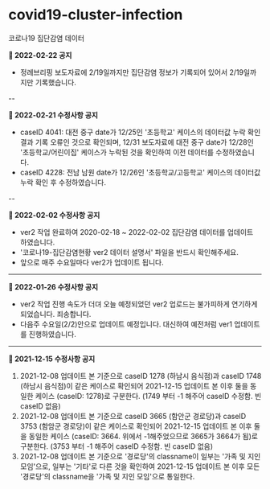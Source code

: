 # covid19-cluster-infection
코로나19 집단감염 데이터 

**📌 2022-02-22 공지**
* 정례브리핑 보도자료에 2/19일까지만 집단감염 정보가 기록되어 있어서 2/19일까지만 기록했습니다.

--

**📌 2022-02-21 수정사항 공지**    
* caseID 4041: 대전 중구 date가 12/25인 '초등학교' 케이스의 데이터값 누락 확인 결과 기록 오류인 것으로 확인되며, 12/31 보도자료에 대전 중구 date가 12/28인 '초등학교/어린이집' 케이스가 누락된 것을 확인하여 이전 데이터를 수정하였습니다.    
* caseID 4228: 전남 남원 date가 12/26인 '초등학교/고등학교' 케이스의 데이터값 누락 확인 후 수정하였습니다. 

--

**📌 2022-02-02 수정사항 공지**

* ver2 작업 완료하여 2020-02-18 ~ 2022-02-02 집단감염 데이터를 업데이트 하였습니다. 
* '코로나19-집단감염현황 ver2 데이터 설명서' 파일을 반드시 확인해주세요. 
* 앞으로 매주 수요일마다 ver2가 업데이트 됩니다. 

---

**📌 2022-01-26 수정사항 공지**

* ver2 작업 진행 속도가 더뎌 오늘 예정되었던 ver2 업로드는 불가피하게 연기하게 되었습니다. 죄송합니다.
* 다음주 수요일(2/2)안으로 업데이트 예정입니다. 대신하여 예전처럼 ver1 업데이트를 진행하였습니다.

---

**📌 2021-12-15 수정사항 공지**
1. 2021-12-08 업데이트 본 기준으로 caseID 1278 (하남시 음식점)과 caseID 1748 (하남시 음식점)이 같은 케이스로 확인되어 2021-12-15 업데이트 본 이후 둘을 동일한 케이스 (caseID: 1278)로 구분한다. (1749 부터 -1 해주어 caseID 수정함. 빈 caseID 없음)
2. 2021-12-08 업데이트 본 기준으로 caseID 3665 (함안군 경로당)과 caseID 3753 (함암군 경로당)이 같은 케이스로 확인되어 2021-12-15 업데이트 본 이후 둘을 동일한 케이스 (caseID: 3664. 위에서 -1해주었으므로 3665가 3664가 됨)로 구분한다. (3753 부터 -1 해주어 caseID 수정함. 빈 caseID 없음)
3. 2021-12-08 업데이트 본 기준으로 '경로당'의 classname이 일부는 '가족 및 지인 모임'으로, 일부는 '기타'로 다른 것을 확인하여 2021-12-15 업데이트 본 이후 모든 '경로당'의 classname을 '가족 및 지인 모임'으로 통일한다.

